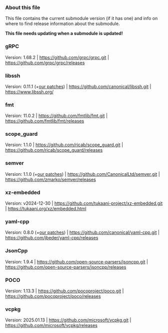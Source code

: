 
### About this file

This file contains the current submodule version (if it has one) and
info on where to find release information about the submodule.

**This file needs updating when a submodule is updated!**

### gRPC
Version: 1.68.2 |
<https://github.com/grpc/grpc.git> |
<https://github.com/grpc/grpc/releases>

### libssh
Version: 0.11.1 (+[our patches](https://github.com/canonical/libssh/compare/libssh-0.11.1...multipass)) |
<https://github.com/canonical/libssh.git> |
<https://www.libssh.org/>

### fmt
Version: 11.0.2 |
<https://github.com/fmtlib/fmt.git> |
<https://github.com/fmtlib/fmt/releases>

### scope_guard
Version: 1.1.0 |
<https://github.com/ricab/scope_guard.git> |
<https://github.com/ricab/scope_guard/releases>

### semver
Version: 1.1.0 (+[our patches](https://github.com/CanonicalLtd/semver/compare/1.1.0..69e1b1e)) |
<https://github.com/CanonicalLtd/semver.git> |
<https://github.com/zmarko/semver/releases>

### xz-embedded
Version: v2024-12-30 |
<https://github.com/tukaani-project/xz-embedded.git> |
<https://tukaani.org/xz/embedded.html>

### yaml-cpp
Version: 0.8.0 (+[our patches](https://github.com/canonical/yaml-cpp/compare/0.8.0..multipass)) |
<https://github.com/canonical/yaml-cpp.git> |
<https://github.com/jbeder/yaml-cpp/releases>

### JsonCpp
Version: 1.9.4 |
<https://github.com/open-source-parsers/jsoncpp.git> |
<https://github.com/open-source-parsers/jsoncpp/releases>

### POCO
Version: 1.13.3 |
<https://github.com/pocoproject/poco.git> |
<https://github.com/pocoproject/poco/releases>

### vcpkg
Version: 2025.01.13 |
<https://github.com/microsoft/vcpkg.git> |
<https://github.com/microsoft/vcpkg/releases>
